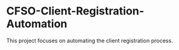 # CFSO-Client-Registration-Automation
This project focuses on automating the client registration process.
